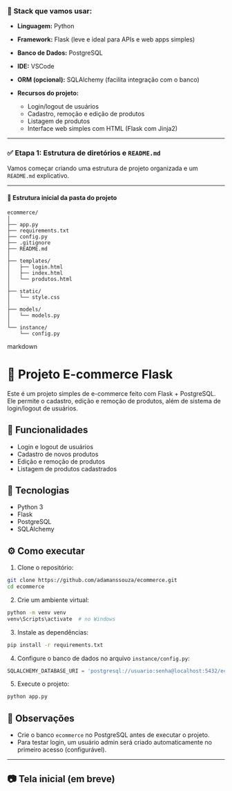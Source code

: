 ### 🧩 **Stack que vamos usar:**

* **Linguagem:** Python
* **Framework:** Flask (leve e ideal para APIs e web apps simples)
* **Banco de Dados:** PostgreSQL
* **IDE:** VSCode
* **ORM (opcional):** SQLAlchemy (facilita integração com o banco)
* **Recursos do projeto:**

  * Login/logout de usuários
  * Cadastro, remoção e edição de produtos
  * Listagem de produtos
  * Interface web simples com HTML (Flask com Jinja2)

---

### ✅ Etapa 1: Estrutura de diretórios e `README.md`

Vamos começar criando uma estrutura de projeto organizada e um `README.md` explicativo.

---

#### 📁 Estrutura inicial da pasta do projeto

```
ecommerce/
│
├── app.py
├── requirements.txt
├── config.py
├── .gitignore
├── README.md
│
├── templates/
│   ├── login.html
│   ├── index.html
│   └── produtos.html
│
├── static/
│   └── style.css
│
├── models/
│   └── models.py
│
└── instance/
    └── config.py
```

markdown
# 🛒 Projeto E-commerce Flask

Este é um projeto simples de e-commerce feito com Flask + PostgreSQL. Ele permite o cadastro, edição e remoção de produtos, além de sistema de login/logout de usuários.

## 🚀 Funcionalidades

- Login e logout de usuários
- Cadastro de novos produtos
- Edição e remoção de produtos
- Listagem de produtos cadastrados

## 🧰 Tecnologias

- Python 3
- Flask
- PostgreSQL
- SQLAlchemy

## ⚙️ Como executar

1. Clone o repositório:
```bash
git clone https://github.com/adamanssouza/ecommerce.git
cd ecommerce
````

2. Crie um ambiente virtual:

```bash
python -m venv venv
venv\Scripts\activate  # no Windows
```

3. Instale as dependências:

```bash
pip install -r requirements.txt
```

4. Configure o banco de dados no arquivo `instance/config.py`:

```python
SQLALCHEMY_DATABASE_URI = 'postgresql://usuario:senha@localhost:5432/ecommerce'
```

5. Execute o projeto:

```bash
python app.py
```

## 📌 Observações

* Crie o banco `ecommerce` no PostgreSQL antes de executar o projeto.
* Para testar login, um usuário admin será criado automaticamente no primeiro acesso (configurável).

---

## 📷 Tela inicial (em breve)



